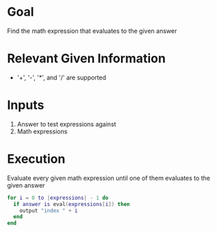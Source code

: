 # Goal
Find the math expression that evaluates to the given answer

# Relevant Given Information
- '+', '-', '*', and '/' are supported

# Inputs
1. Answer to test expressions against
1. Math expressions

# Execution
Evaluate every given math expression until one of them evaluates to the given answer

```lua
for i = 0 to |expressions| - 1 do
  if answer is eval(expressions[i]) then
    output "index " + i
  end
end
```